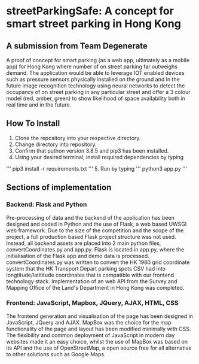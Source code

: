 # streetParkingSafe: A concept for smart street parking in Hong Kong

## A submission from Team Degenerate

A proof of concept for smart parking (as a web app, ultimately as a mobile app) for Hong Kong where number of on street parking far outweighs demand. The application would be able to leverage IOT enabled devices such as pressure sensors physically installed on the ground and in the future image recognition technology using neural networks to detect the occupancy of on street parking in any particular street and offer a 3 colour model (red, amber, green) to show likelihood of space availability both in real time and in the future.

## How To Install

1. Clone the repository into your respective directory.
2. Change directory into repository.
3. Confirm that puthon version 3.8.5 and pip3 has been installed.
4. Using your desired terminal, install required dependencies by typing

'''
pip3 install -r requirements.txt
'''
5. Run by typing
'''
python3 app.py
'''

## Sections of implementation

### Backend: Flask and Python

Pre-processing of data and the backend of the application has been designed and coded in Python and the use of Flask, a web based UWSGI web framework. Due to the size of the competition and the scope of the project, a full production based Flask project structure was not used. Instead, all backend assets are placed into 2 main python files, convertCoordinates.py and app.py. Flask is located in app.py, where the initialisation of the Flask app and demo data is processed. convertCoordinates.py was written to convert the HK 1980 grid coordinate system that the HK Transport Depart parking spots CSV had into longtitude/latititude coordinates that is compatible with our frontend technology stack. Implementation of an web API from the Survey and Mapping Office of the Land's Department in Hong Kong was completed.

### Frontend: JavaScript, Mapbox, JQuery, AJAX, HTML, CSS

The frontend generation and visualisation of the page has been designed in JavaScript, JQuery and AJAX. MapBox was the choice for the map functionality of the page and layout has been modified minimally with CSS. The flexibility and common deployment of JavaScript in modern day websites made it an easy choice, whilst the use of MapBox was based on its API and the use of OpenStreetMap, a open source free for all alternative to other solutions such as Google Maps.
